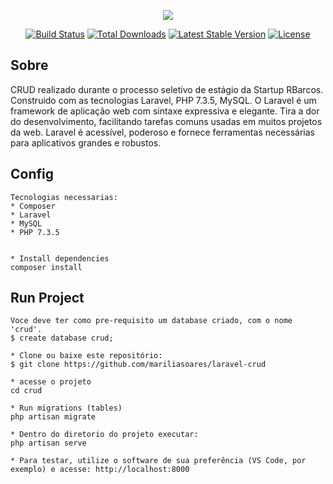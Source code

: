 <p align="center"><img src="https://laravel.com/assets/img/components/logo-laravel.svg"></p>

<p align="center">
<a href="https://travis-ci.org/laravel/framework"><img src="https://travis-ci.org/laravel/framework.svg" alt="Build Status"></a>
<a href="https://packagist.org/packages/laravel/framework"><img src="https://poser.pugx.org/laravel/framework/d/total.svg" alt="Total Downloads"></a>
<a href="https://packagist.org/packages/laravel/framework"><img src="https://poser.pugx.org/laravel/framework/v/stable.svg" alt="Latest Stable Version"></a>
<a href="https://packagist.org/packages/laravel/framework"><img src="https://poser.pugx.org/laravel/framework/license.svg" alt="License"></a>
</p>

## Sobre
    
CRUD realizado durante o processo seletivo de estágio da Startup RBarcos. Construido com as tecnologias Laravel, PHP 7.3.5, MySQL. O Laravel é um framework de aplicação web com sintaxe expressiva e elegante. Tira a dor do desenvolvimento, facilitando tarefas comuns usadas em muitos projetos da web. Laravel é acessível, poderoso e fornece ferramentas necessárias para aplicativos grandes e robustos.

## Config
    
    Tecnologias necessarias:
    * Composer
    * Laravel
    * MySQL
    * PHP 7.3.5
   

    * Install dependencies
    composer install

## Run Project
    
    Voce deve ter como pre-requisito um database criado, com o nome 'crud'.
    $ create database crud;
    
    * Clone ou baixe este repositório:
    $ git clone https://github.com/mariliasoares/laravel-crud
    
    * acesse o projeto
    cd crud
    
    * Run migrations (tables)
    php artisan migrate
    
    * Dentro do diretorio do projeto executar:
    php artisan serve

    * Para testar, utilize o software de sua preferência (VS Code, por exemplo) e acesse: http://localhost:8000

